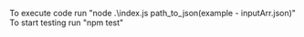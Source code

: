 To execute code run "node .\index.js path_to_json(example - inputArr.json)"
To start testing run "npm test"